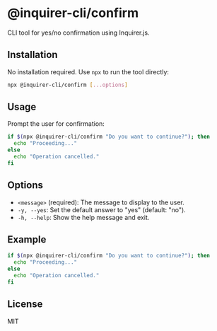 # @inquirer-cli/confirm

CLI tool for yes/no confirmation using Inquirer.js.

## Installation

No installation required. Use `npx` to run the tool directly:

```bash
npx @inquirer-cli/confirm [...options]
```

## Usage

Prompt the user for confirmation:

```bash
if $(npx @inquirer-cli/confirm "Do you want to continue?"); then
  echo "Proceeding..."
else
  echo "Operation cancelled."
fi
```

## Options

- `<message>` (required): The message to display to the user.
- `-y, --yes`: Set the default answer to "yes" (default: "no").
- `-h, --help`: Show the help message and exit.

## Example

```bash
if $(npx @inquirer-cli/confirm "Do you want to continue?"); then
  echo "Proceeding..."
else
  echo "Operation cancelled."
fi
```

## License

MIT
